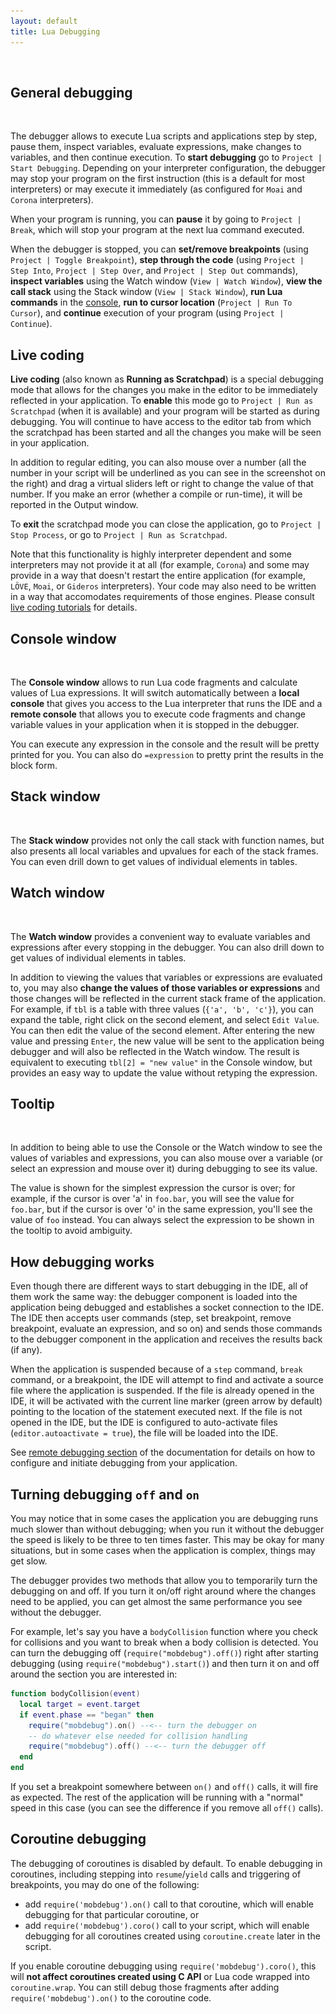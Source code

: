 ```yaml
---
layout: default
title: Lua Debugging
---
```


<ul id='toc'>&nbsp;</ul>

## General debugging

<img style="background:url(images/debugging.png) -320px -440px" src="images/t.gif" class="inline"/>

The debugger allows to execute Lua scripts and applications step by step, pause them, inspect variables, evaluate expressions, make changes to variables, and then continue execution.
To **start debugging** go to `Project | Start Debugging`.
Depending on your interpreter configuration, the debugger may stop your program on the first instruction (this is a default for most interpreters) or may execute it immediately (as configured for `Moai` and `Corona` interpreters).

When your program is running, you can **pause** it by going to `Project | Break`, which will stop your program at the next lua command executed.

When the debugger is stopped, you can **set/remove breakpoints** (using `Project | Toggle Breakpoint`),
**step through the code** (using `Project | Step Into`, `Project | Step Over`, and `Project | Step Out` commands),
**inspect variables** using the Watch window (`View | Watch Window`),
**view the call stack** using the Stack window (`View | Stack Window`),
**run Lua commands** in the [console](#console-window),
**run to cursor location** (`Project | Run To Cursor`),
and **continue** execution of your program (using `Project | Continue`).

## Live coding

**Live coding** (also known as **Running as Scratchpad**) is a special debugging mode that allows for the changes you make in the editor to be immediately reflected in your application.
To **enable** this mode go to `Project | Run as Scratchpad` (when it is available) and your program will be started as during debugging.
You will continue to have access to the editor tab from which the scratchpad has been started and all the changes you make will be seen in your application.

In addition to regular editing, you can also mouse over a number (all the number in your script will be underlined as you can see in the screenshot on the right) and drag a virtual sliders left or right to change the value of that number.
If you make an error (whether a compile or run-time), it will be reported in the Output window.

To **exit** the scratchpad mode you can close the application, go to `Project | Stop Process`, or go to `Project | Run as Scratchpad`.

Note that this functionality is highly interpreter dependent and some interpreters may not provide it at all (for example, `Corona`) and some may provide in a way that doesn't restart the entire application (for example, `LÖVE`, `Moai`, or `Gideros` interpreters).
Your code may also need to be written in a way that accomodates requirements of those engines. Please consult [live coding tutorials](documentation#live-coding) for details.

## Console window

<img style="background:url(images/debugging.png) -9px -682px" src="images/t.gif" class="inline"/>

The **Console window** allows to run Lua code fragments and calculate values of Lua expressions.
It will switch automatically between a **local console** that gives you access to the Lua interpreter that runs the IDE
and a **remote console** that allows you to execute code fragments and change variable values in your application when it is stopped in the debugger.

You can execute any expression in the console and the result will be pretty printed for you. You can also do `=expression` to pretty print the results in the block form.

## Stack window

<img style="background:url(images/debugging.png) -871px -682px" src="images/t.gif" class="inline"/>

The **Stack window** provides not only the call stack with function names, but also presents all local variables and upvalues for each of the stack frames.
You can even drill down to get values of individual elements in tables.

## Watch window

<img style="background:url(images/debugging.png) -516px -682px" src="images/t.gif" class="inline"/>

The **Watch window** provides a convenient way to evaluate variables and expressions after every stopping in the debugger.
You can also drill down to get values of individual elements in tables.

In addition to viewing the values that variables or expressions are evaluated to, you may also **change the values of those variables or expressions** and those changes will be reflected in the current stack frame of the application.
For example, if `tbl` is a table with three values (`{'a', 'b', 'c'}`), you can expand the table, right click on the second element, and select `Edit Value`.
You can then edit the value of the second element.
After entering the new value and pressing `Enter`, the new value will be sent to the application being debugger and will also be reflected in the Watch window.
The result is equivalent to executing `tbl[2] = "new value"` in the Console window, but provides an easy way to update the value without retyping the expression.

## Tooltip

<img style="background:url(images/debugging.png) -392px -460px" src="images/t.gif" class="inline"/>

In addition to being able to use the Console or the Watch window to see the values of variables and expressions,
you can also mouse over a variable (or select an expression and mouse over it) during debugging to see its value.

The value is shown for the simplest expression the cursor is over; for example, if the cursor is over 'a' in `foo.bar`, you will see the value for `foo.bar`, but if the cursor is over 'o' in the same expression, you'll see the value of `foo` instead.
You can always select the expression to be shown in the tooltip to avoid ambiguity.

## How debugging works

Even though there are different ways to start debugging in the IDE, all of them work the same way:
the debugger component is loaded into the application being debugged and establishes a socket connection to the IDE.
The IDE then accepts user commands (step, set breakpoint, remove breakpoint, evaluate an expression, and so on) and sends those commands to the debugger component in the application and receives the results back (if any).

When the application is suspended because of a `step` command, `break` command, or a breakpoint, the IDE will attempt to find and activate a source file where the application is suspended.
If the file is already opened in the IDE, it will be activated with the current line marker (green arrow by default) pointing to the location of the statement executed next.
If the file is not opened in the IDE, but the IDE is configured to auto-activate files (`editor.autoactivate = true`), the file will be loaded into the IDE.

See [remote debugging section](doc-remote-debugging) of the documentation for details on how to configure and initiate debugging from your application.

## Turning debugging `off` and `on`

You may notice that in some cases the application you are debugging runs much slower than without debugging; when you run it without the debugger the speed is likely to be three to ten times faster.
This may be okay for many situations, but in some cases when the application is complex, things may get slow.

The debugger provides two methods that allow you to temporarily turn the debugging on and off. If you turn it on/off right around where the changes need to be applied, you can get almost the same performance you see without the debugger.

For example, let's say you have a `bodyCollision` function where you check for collisions and you want to break when a body collision is detected.
You can turn the debugging off (`require("mobdebug").off()`) right after starting debugging (using `require("mobdebug").start()`) and then turn it on and off around the section you are interested in:

```lua
function bodyCollision(event)
  local target = event.target
  if event.phase == "began" then
    require("mobdebug").on() --<-- turn the debugger on
    -- do whatever else needed for collision handling
    require("mobdebug").off() --<-- turn the debugger off
  end
end
```

If you set a breakpoint somewhere between `on()` and `off()` calls, it will fire as expected.
The rest of the application will be running with a "normal" speed in this case (you can see the difference if you remove all `off()` calls).

## Coroutine debugging

The debugging of coroutines is disabled by default.
To enable debugging in coroutines, including stepping into `resume`/`yield` calls and triggering of breakpoints, you may do one of the following:

- add `require('mobdebug').on()` call to that coroutine, which will enable debugging for that particular coroutine, or
- add `require('mobdebug').coro()` call to your script, which will enable debugging for all coroutines created using `coroutine.create` later in the script.

If you enable coroutine debugging using `require('mobdebug').coro()`, this will **not affect coroutines created using C API** or Lua code wrapped into `coroutine.wrap`.
You can still debug those fragments after adding `require('mobdebug').on()` to the coroutine code. 
